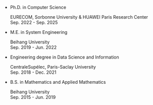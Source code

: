 
<ul>
    <li class="text">
      <label> Ph.D. in Computer Science</label>
      <p> EURECOM, Sorbonne University & HUAWEI Paris Research Center<br>Sep. 2022 - Sep. 2025</p>
    </li>
    <li class="text">
      <label> M.E. in System Engineering</label>
      <p> Beihang University<br>Sep. 2019 - Jun. 2022</p>
    </li>
    <li class="text">
      <label> Engineering degree in Data Science and Information</label>
      <p> CentraleSupélec, Paris-Saclay University<br>Sep. 2018 - Dec. 2021</p>
    </li>
    <li class="text">
      <label> B.S. in Mathematics and Applied Mathematics</label>
      <p> Beihang University<br>Sep. 2015 - Jun. 2019</p>
    </li>
</ul>

